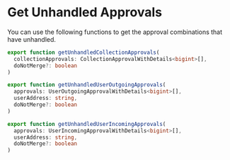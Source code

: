 # Get Unhandled Approvals

You can use the following functions to get the approval combinations that have unhandled.

```typescript
export function getUnhandledCollectionApprovals(
  collectionApprovals: CollectionApprovalWithDetails<bigint>[],
  doNotMerge?: boolean
)
```

```typescript
export function getUnhandledUserOutgoingApprovals(
  approvals: UserOutgoingApprovalWithDetails<bigint>[],
  userAddress: string,
  doNotMerge?: boolean
)
```

```typescript
export function getUnhandledUserIncomingApprovals(
  approvals: UserIncomingApprovalWithDetails<bigint>[],
  userAddress: string,
  doNotMerge?: boolean
)
```
